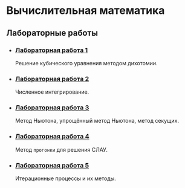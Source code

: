 # Вычислительная математика

## Лабораторные работы

- ### [Лабораторная работа 1](./lab1)
    Решение кубического уравнения методом дихотомии.

- ### [Лабораторная работа 2](./lab2)
    Численное интегрирование.

- ### [Лабораторная работа 3](./lab3)
    Метод Ньютона, упрощённый метод Ньютона, метод секущих.

- ### [Лабораторная работа 4](./lab4)
    Метод `прогонки` для решения СЛАУ.

- ### [Лабораторная работа 5](./lab5)
    Итерационные процессы и их методы.